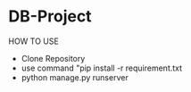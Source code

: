 # DB-Project
HOW TO USE 

  - Clone Repository 
  - use command "pip install -r requirement.txt
  - python manage.py runserver 
